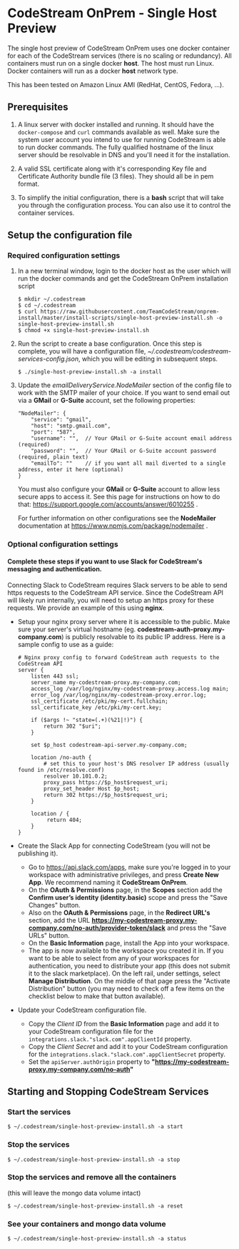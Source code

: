 
# CodeStream OnPrem - Single Host Preview

The single host preview of CodeStream OnPrem uses one docker container for each
of the CodeStream services (there is no scaling or redundancy). All containers must run on a single docker **host**. The host must run Linux. Docker containers
will run as a docker **host** network type.

This has been tested on Amazon Linux AMI (RedHat, CentOS, Fedora, ...).


## Prerequisites

1. A linux server with docker installed and running. It should have the
`docker-compose` and `curl` commands available as well. Make sure the
system user account you intend to use for running CodeStream is able to run
docker commands.  The fully qualified hostname of the linux server should be
resolvable in DNS and you'll need it for the installation.

1. A valid SSL certificate along with it's corresponding Key file and
Certificate Authority bundle file (3 files). They should all be in pem
format.

1. To simplify the initial configuration, there is a **bash** script that will
take you through the configuration process. You can also use it to control
the container services.


## Setup the configuration file

### Required configuration settings
1. In a new terminal window, login to the docker host as the user which will run
the docker commands and get the CodeStream OnPrem installation script
    ```
    $ mkdir ~/.codestream
    $ cd ~/.codestream
    $ curl https://raw.githubusercontent.com/TeamCodeStream/onprem-install/master/install-scripts/single-host-preview-install.sh -o single-host-preview-install.sh
    $ chmod +x single-host-preview-install.sh
    ```

1. Run the script to create a base configuration. Once this step is complete, you
will have a configuration file, *~/.codestream/codestream-services-config.json*,
which you will be editing in subsequent steps.
    ```
    $ ./single-host-preview-install.sh -a install
    ```

1. Update the *emailDeliveryService.NodeMailer* section of the config file to
work with the SMTP mailer of your choice.  If you want to send email out via
a **GMail** or **G-Suite** account, set the following properties:
    ```
    "NodeMailer": {
        "service": "gmail",
        "host": "smtp.gmail.com",
        "port": "587",
        "username": "",  // Your GMail or G-Suite account email address (required)
        "password": "",  // Your GMail or G-Suite account password (required, plain text)
        "emailTo": ""    // if you want all mail diverted to a single address, enter it here (optional)
    }
    ```
    You must also configure your **GMail** or **G-Suite** account to allow
    less secure apps to access it. See this page for instructions on how
    to do that: https://support.google.com/accounts/answer/6010255 .

    For further information on other configurations see the **NodeMailer**
    documentation at https://www.npmjs.com/package/nodemailer .


### Optional configuration settings

#### Complete these steps if you want to use **Slack** for CodeStream's messaging and authentication.

Connecting Slack to CodeStream requires Slack servers to be able to send
https requests to the CodeStream API service. Since the CodeStream API will
likely run internally, you will need to setup an https proxy for these
requests. We provide an example of this using **nginx**.

- Setup your nginx proxy server where it is accessible to the public. Make
  sure your server's virtual hostname (eg.
  **codestream-auth-proxy.my-company.com**) is publicly resolvable to its public
  IP address.  Here is a sample config to use as a guide:
  ```
  # Nginx proxy config to forward CodeStream auth requests to the CodeStream API
  server {
      listen 443 ssl;
      server_name my-codestream-proxy.my-company.com;
      access_log /var/log/nginx/my-codestream-proxy.access.log main;
      error_log /var/log/nginx/my-codestream-proxy.error.log;
      ssl_certificate /etc/pki/my-cert.fullchain;
      ssl_certificate_key /etc/pki/my-cert.key;

      if ($args !~ "state=(.+)(%21|!)") {
          return 302 "$uri";
      }

      set $p_host codestream-api-server.my-company.com;

      location /no-auth {
          # set this to your host's DNS resolver IP address (usually found in /etc/resolve.conf)
          resolver 10.101.0.2;
          proxy_pass https://$p_host$request_uri;
          proxy_set_header Host $p_host;
          return 302 https://$p_host$request_uri;
      }

      location / {
  	       return 404;
      }
  }
  ```

- Create the Slack App for connecting CodeStream (you will not be publishing it).
    - Go to https://api.slack.com/apps, make sure you're logged in to your workspace
      with administrative privileges, and press **Create New App**. We recommend
      naming it **CodeStream OnPrem**.
    - On the **OAuth & Permissions** page, in the **Scopes** section add the
      **Confirm user’s identity (identity.basic)** scope and press the "Save
      Changes" button.
    - Also on the **OAuth & Permissions** page, in the **Redirect URL's** section,
      add the URL **https://my-codestream-proxy.my-company.com/no-auth/provider-token/slack**
      and press the "Save URLs" button.
    - On the **Basic Information** page, install the App into your workspace.
    - The app is now available to the workspace you created it in. If you want
      to be able to select from any of your workspaces for authentication, you
      need to distribute your app (this does not submit it to the slack
      marketplace). On the left rail, under settings, select **Manage
      Distribution**. On the middle of that page press the "Activate
      Distribution" button (you may need to check off a few items on the
      checklist below to make that button available).

- Update your CodeStream configuration file.
    - Copy the *Client ID* from the **Basic Information** page and add it to your CodeStream
      configuration file for the `integrations.slack."slack.com".appClientId`
      property.
    - Copy the *Client Secret* and add it to your CodeStream configuration
      for the `integrations.slack."slack.com".appClientSecret` property.
    - Set the `apiServer.authOrigin` property to **"https://my-codestream-proxy.my-company.com/no-auth"**


## Starting and Stopping CodeStream Services

### Start the services
```
$ ~/.codestream/single-host-preview-install.sh -a start
```

### Stop the services
```
$ ~/.codestream/single-host-preview-install.sh -a stop
```

### Stop the services and remove all the containers
(this will leave the mongo data volume intact)
```
$ ~/.codestream/single-host-preview-install.sh -a reset
```

### See your containers and mongo data volume
```
$ ~/.codestream/single-host-preview-install.sh -a status
```
